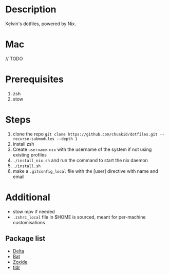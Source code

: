 # Description
Kelvin's dotfiles, powered by Nix.

# Mac
// TODO

# Prerequisites
1. zsh
2. stow

# Steps
1. clone the repo `git clone https://github.com/chuakid/dotfiles.git --recurse-submodules --depth 1`
2. install zsh
3. Create `username.nix` with the username of the system if not using existing profiles
3. `./install_nix.sh` and run the command to start the nix daemon
4. `./install.sh`
5. make a `.gitconfig_local` file with the [user] directive with name and email

# Additional
- stow mpv if needed
- `.zshrc_local` file in $HOME is sourced, meant for per-machine customisations

## Package list
- [Delta](https://github.com/dandavison/delta)
- [Bat](https://github.com/sharkdp/bat)
- [Zoxide](https://github.com/ajeetdsouza/zoxide)
- [tldr](https://github.com/tldr-pages/tldr)

